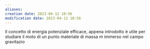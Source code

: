 ```yaml
---
aliases: 
creation date: 2023-04-12 10:56
modification date: 2023-04-12 10:56
---
```


Il concetto di energia potenziale efficace, appena introdotto è utile per studiare il moto di un punto materiale di massa $m$ immerso nel campo gravitazio



